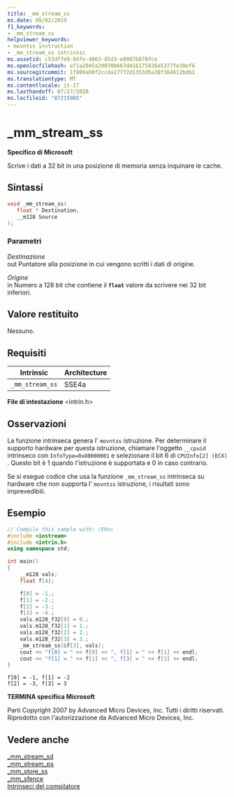 ```yaml
---
title: _mm_stream_ss
ms.date: 09/02/2019
f1_keywords:
- _mm_stream_ss
helpviewer_keywords:
- movntss instruction
- _mm_stream_ss intrinsic
ms.assetid: c53dffe9-0dfe-4063-85d3-e8987b870fce
ms.openlocfilehash: ef1a2045a20070b667d416175826e5377fe30ef6
ms.sourcegitcommit: 1f009ab0f2cc4a177f2d1353d5a38f164612bdb1
ms.translationtype: MT
ms.contentlocale: it-IT
ms.lasthandoff: 07/27/2020
ms.locfileid: "87215985"
---
```

# <a name="_mm_stream_ss"></a>_mm_stream_ss

**Specifico di Microsoft**

Scrive i dati a 32 bit in una posizione di memoria senza inquinare le cache.

## <a name="syntax"></a>Sintassi

```C
void _mm_stream_ss(
   float * Destination,
   __m128 Source
);
```

### <a name="parameters"></a>Parametri

*Destinazione*\
out Puntatore alla posizione in cui vengono scritti i dati di origine.

*Origine*\
in Numero a 128 bit che contiene il **`float`** valore da scrivere nei 32 bit inferiori.

## <a name="return-value"></a>Valore restituito

Nessuno.

## <a name="requirements"></a>Requisiti

|Intrinsic|Architecture|
|---------------|------------------|
|`_mm_stream_ss`|SSE4a|

**File di intestazione** \<intrin.h>

## <a name="remarks"></a>Osservazioni

La funzione intrinseca genera l' `movntss` istruzione. Per determinare il supporto hardware per questa istruzione, chiamare l'oggetto `__cpuid` intrinseco con `InfoType=0x80000001` e selezionare il bit 6 di `CPUInfo[2] (ECX)` . Questo bit è 1 quando l'istruzione è supportata e 0 in caso contrario.

Se si esegue codice che usa la funzione `_mm_stream_ss` intrinseca su hardware che non supporta l' `movntss` istruzione, i risultati sono imprevedibili.

## <a name="example"></a>Esempio

```cpp
// Compile this sample with: /EHsc
#include <iostream>
#include <intrin.h>
using namespace std;

int main()
{
    __m128 vals;
    float f[4];

    f[0] = -1.;
    f[1] = -2.;
    f[2] = -3.;
    f[3] = -4.;
    vals.m128_f32[0] = 0.;
    vals.m128_f32[1] = 1.;
    vals.m128_f32[2] = 2.;
    vals.m128_f32[3] = 3.;
    _mm_stream_ss(&f[3], vals);
    cout << "f[0] = " << f[0] << ", f[1] = " << f[1] << endl;
    cout << "f[1] = " << f[1] << ", f[3] = " << f[3] << endl;
}
```

```Output
f[0] = -1, f[1] = -2
f[2] = -3, f[3] = 3
```

**TERMINA specifica Microsoft**

Parti Copyright 2007 by Advanced Micro Devices, Inc. Tutti i diritti riservati. Riprodotto con l'autorizzazione da Advanced Micro Devices, Inc.

## <a name="see-also"></a>Vedere anche

[_mm_stream_sd](../intrinsics/mm-stream-sd.md)\
[_mm_stream_ps](https://software.intel.com/sites/landingpage/IntrinsicsGuide/#text=_mm_stream_ps)\
[_mm_store_ss](https://software.intel.com/sites/landingpage/IntrinsicsGuide/#text=_mm_store_ss)\
[_mm_sfence](https://software.intel.com/sites/landingpage/IntrinsicsGuide/#text=_mm_sfence)\
[Intrinseci del compilatore](../intrinsics/compiler-intrinsics.md)
